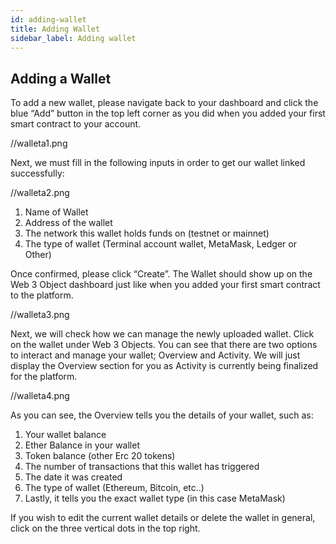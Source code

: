```yaml
---
id: adding-wallet
title: Adding Wallet
sidebar_label: Adding wallet
---
```



## Adding a Wallet

To add a new wallet, please navigate back to your dashboard and click the blue “Add” button in the top left corner as you did when you added your first smart contract to your account.

//walleta1.png


Next, we must fill in the following inputs in order to get our wallet linked successfully: 

//walleta2.png

1. Name of Wallet 
2. Address of the wallet 
3. The network this wallet holds funds on (testnet or mainnet) 
4. The type of wallet (Terminal account wallet, MetaMask, Ledger or Other) 

Once confirmed, please click “Create”. 
The Wallet should show up on the Web 3 Object dashboard just like when you added your first smart contract to the platform. 

//walleta3.png

Next, we will check how we can manage the newly uploaded wallet. Click on the wallet under Web 3 Objects. You can see that there are two options to interact and manage your wallet; Overview and Activity. We will just display the Overview section for you as Activity is currently being finalized for the platform. 

//walleta4.png

As you can see, the Overview tells you the details of your wallet, such as: 
1. Your wallet balance
2. Ether Balance in your wallet
3. Token balance (other Erc 20 tokens) 
4. The number of transactions that this wallet has triggered
5. The date it was created 
6. The type of wallet (Ethereum, Bitcoin, etc..) 
7. Lastly, it tells you the exact wallet type (in this case MetaMask)

If you wish to edit the current wallet details or delete the wallet in general, click on the three vertical dots in the top right. 





